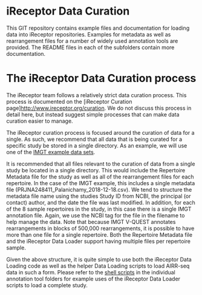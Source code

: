 # iReceptor Data Curation

This GIT repository contains example files and documentation for loading data into iReceptor repositories. Examples for metadata as well as rearrangement files for a number of widely used annotation tools are provided. The README files in each of the subfolders contain more documentation.

# The iReceptor Data Curation process

The iReceptor team follows a relatively strict data curation process. This process is documented on the [iReceptor Curation page]<http://www.ireceptor.org/curation>. We do not discuss this process in detail here, but instead suggest simple processes that can make data curation easier to manage.

The iReceptor curation process is focused around the curation of data for a single. As such, we recommend that all data that is being curated for a specific study be stored in a single directory. As an example, we will use one of the [IMGT example data sets](test/imgt/imgt).

It is recommended that all files relevant to the curation of data from a single study be located in a single directory. This would include the Repertoire Metadata file for the study as well as all of the rearrangement files for each repertoire. In the case of the IMGT example, this includes a single metadata file (PRJNA248411_Palanichamy_2018-12-18.csv). We tend to structure the metadata file name using the studies Study ID from NCBI, the principal (or contact) author, and the date the file was last modified. In addition, for each of the 8 sample repertoires in the study, in this case there is a single IMGT annotation file. Again, we use the NCBI tag for the file in the filename to help manage the data. Note that because IMGT V-QUEST annotates rearrangements in blocks of 500,000 rearrangements, it is possible to have more than one file for a single repertoire. Both the Repertoire Metadata file and the iReceptor Data Loader support having multiple files per repertoire sample.

Given the above structure, it is quite simple to use both the iReceptor Data Loading code as well as the helper Data Loading scripts to load AIRR-seq data in such a form. Please refer to the [shell scripts](test/imgt/test_imgt.sh) in the individual annotation tool folders for example uses of the iReceptor Data Loader scripts to load a complete study.